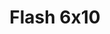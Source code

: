 ---
layout: episodios
title: "Flash 6x10"
url_serie_padre: 'flash/temporada-6'
category: 'series'
capitulo: 'yes'
anio: '2019'
prev: 'capitulo-9'
proximo: 'capitulo-11'
sandbox: allow-same-origin allow-forms
idioma: 'Subtitulado'
calidad: 'Full HD'
fuente: 'cueva'
reproductores_fembed: ["https://feurl.com/v/z4y22hjr8rpgyew","Subtitulado","https://feurl.com/v/ywxklbez5ezr-z5","Subtitulado","https://gdriveplayer.co/embed2.php?link=mKqsWNULWtsxZAB%252BSk298AzURGFhkRxzpHevo7k7I959qiP1E7FpcFyWUqK%252BZHzClr346%252FXB9%252BoYpu0I65VB4wKsE05ra9N1%252FXBRKYyBy7FlHv6Cqi033PrhGf435HwXGoGichXxy3cituLdtFpT4f8X9Od%252BFnju6sTK3GDHg2Eu0D2gHU9vgMKsaVL7v8xHFeFeVcrlqo0tY5FKD4NBec","Subtitulado","https://player.premiumstream.live/player.php?id=ODI4&sub=https://sub.cuevana2.io/vtt-sub/sub7/The.Flash.6x10.vtt","Subtitulado","https://feurl.com/v/ry3kqaem7gx2j0l","Subtitulado"]
reproductor: fembed
clasificacion: '+5'
tags:
- Ciencia-Ficcion
---